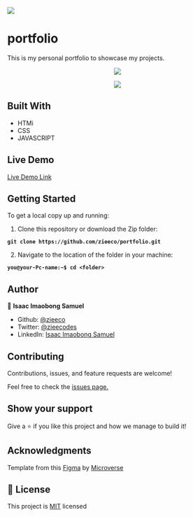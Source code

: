 ![](https://img.shields.io/badge/Microverse-blueviolet)

# portfolio

This is my personal portfolio to showcase my projects.

<p align="center">
  <img src="./mobile_portfolio.png"/>
</p>

<p align="center">
  <img src="./portfolio.png"/>
</p>


## Built With

- HTMi
- CSS
- JAVASCRIPT

## Live Demo

[Live Demo Link](https://zieeco.github.io/portfolio/)

## Getting Started

To get a local copy up and running:

1. Clone this repository or download the Zip folder:

**``git clone https://github.com/zieeco/portfolio.git``**

2. Navigate to the location of the folder in your machine:

**``you@your-Pc-name:~$ cd <folder>``**

## Author

👤 **Isaac Imaobong Samuel**

- Github: [@zieeco](https://github.com/zieeco)
- Twitter: [@zieecodes](https://twitter.com/zieecodes)
- LinkedIn: [Isaac Imaobong Samuel](https://www.linkedin.com/in/isaac-imaobong-samuel/)


## Contributing

Contributions, issues, and feature requests are welcome!

Feel free to check the [issues page.](https://github.com/zieeco/portfolio/issues)

## Show your support

Give a ⭐️ if you like this project and how we manage to build it!

## Acknowledgments

Template from this [Figma](https://www.figma.com/file/l7SqJ3ZfkAKih9sFxvWSR4/Microverse-Student-Project-1) by [Microverse](https://bit.ly/MicroverseTN)


## 📝 License

This project is [MIT](./MIT.md) licensed